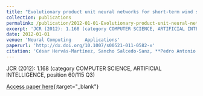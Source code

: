 ```yaml
---
title: "Evolutionary product unit neural networks for short-term wind speed forecasting in wind farms"
collection: publications
permalink: /publication/2012-01-01-Evolutionary-product-unit-neural-networks-for-short-term-wind-speed-forecasting-in-wind-farms
excerpt: 'JCR (2012): 1.168 (category COMPUTER SCIENCE, ARTIFICIAL INTELLIGENCE, position 60/115 Q3)'
date: 2012-01-01
venue: 'Neural Computing     Applications'
paperurl: 'http://dx.doi.org/10.1007/s00521-011-0582-x'
citation: 'César Hervás-Martínez, Sancho Salcedo-Sanz, **Pedro Antonio Gutiérrez, **, E.G. Ortíz García, , L. Prieto, &quot;Evolutionary product unit neural networks for short-term wind speed forecasting in wind farms.&quot; Neural Computing &amp;amp; Applications, Vol. 21(5), 2012, pp.993–1005.'
---
```

JCR (2012): 1.168 (category COMPUTER SCIENCE, ARTIFICIAL INTELLIGENCE, position 60/115 Q3)

[Access paper here](http://dx.doi.org/10.1007/s00521-011-0582-x){:target="_blank"}
